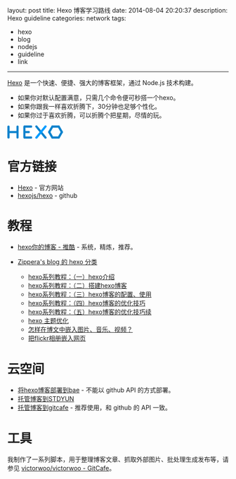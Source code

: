 layout: post
title: Hexo 博客学习路线
date: 2014-08-04 20:20:37
description: Hexo guideline
categories: network
tags:
- hexo
- blog
- nodejs
- guideline
- link
---
[Hexo](http://hexo.io/) 是一个快速、便捷、强大的博客框架，通过 Node.js 技术构建。

* 如果你对默认配置满意，只需几个命令便可秒搭一个hexo。
* 如果你跟我一样喜欢折腾下，30分钟也足够个性化。
* 如果你过于喜欢折腾，可以折腾个把星期，尽情的玩。

![HEXO](/img/2014-08-04-hexo-guideline-001.png)

# 官方链接
* [Hexo](http://hexo.io/) - 官方网站
* [hexojs/hexo](https://github.com/hexojs/hexo) - github

# 教程
* [hexo你的博客 - 推酷](http://www.tuicool.com/articles/AfQnQjy) - 系统，精炼，推荐。
* [Zippera's blog 的 hexo 分类](http://zipperary.com/categories/hexo/)

    * [hexo系列教程：（一）hexo介绍](http://zipperary.com/2013/05/28/hexo-guide-1/)
    * [hexo系列教程：（二）搭建hexo博客](http://zipperary.com/2013/05/28/hexo-guide-2/)
    * [hexo系列教程：（三）hexo博客的配置、使用](http://zipperary.com/2013/05/29/hexo-guide-3/)
    * [hexo系列教程：（四）hexo博客的优化技巧](http://zipperary.com/2013/05/30/hexo-guide-4/)
    * [hexo系列教程：（五）hexo博客的优化技巧续](http://zipperary.com/2013/06/02/hexo-guide-5/)
    * [hexo 主题优化](http://zipperary.com/2013/06/26/hexo-theme-alteration/)
    * [怎样在博文中嵌入图片、音乐、视频？](http://zipperary.com/2013/06/27/media-on-hexo/)
    * [把flickr相册嵌入网页](http://zipperary.com/2013/07/09/flickr-on-page/)

# 云空间

* [将hexo博客部署到bae](http://zipperary.com/2013/07/01/hexo-on-bae/) - 不能以 github API 的方式部署。
* [托管博客到STDYUN](http://zipperary.com/2013/11/13/blog-to-stdyun/)
* [托管博客到gitcafe](http://zipperary.com/2013/11/23/hexo-to-gitcafe/) - 推荐使用，和 github 的 API 一致。

# 工具

我制作了一系列脚本，用于整理博客文章、抓取外部图片、批处理生成发布等，请参见 [victorwoo/victorwoo - GitCafe](https://gitcafe.com/victorwoo/victorwoo/tree/master/util)。
